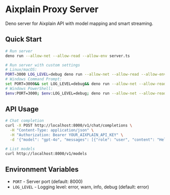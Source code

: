 # Aixplain Proxy Server

Deno server for Aixplain API with model mapping and smart streaming.

## Quick Start

```bash
# Run server
deno run --allow-net --allow-read --allow-env server.ts

# Run server with custom settings
# Linux/macOS:
PORT=3000 LOG_LEVEL=debug deno run --allow-net --allow-read --allow-env server.ts
# Windows Command Prompt:
set PORT=3000&& set LOG_LEVEL=debug&& deno run --allow-net --allow-read --allow-env server.ts
# Windows PowerShell:
$env:PORT=3000; $env:LOG_LEVEL=debug; deno run --allow-net --allow-read --allow-env server.ts
```

## API Usage

```bash
# Chat completion
curl -X POST http://localhost:8000/v1/chat/completions \
  -H "Content-Type: application/json" \
  -H "Authorization: Bearer YOUR_AIXPLAIN_API_KEY" \
  -d '{"model": "gpt-4o", "messages": [{"role": "user", "content": "Hello"}]}'

# List models
curl http://localhost:8000/v1/models
```

## Environment Variables

- `PORT` - Server port (default: 8000)
- `LOG_LEVEL` - Logging level: error, warn, info, debug (default: error)